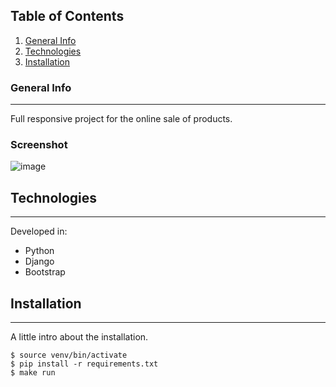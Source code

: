 ## Table of Contents
1. [General Info](#general-info)
2. [Technologies](#technologies)
3. [Installation](#installation)
### General Info
***
Full responsive project for the online sale of products. 
### Screenshot
![image](https://user-images.githubusercontent.com/51092125/234014345-afecece2-3149-4b3c-ae00-dc0e5914348c.png)
## Technologies
***
Developed in:
* Python
* Django
* Bootstrap
## Installation
***
A little intro about the installation. 
```
$ source venv/bin/activate
$ pip install -r requirements.txt
$ make run

```
